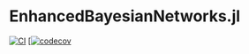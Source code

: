 # EnhancedBayesianNetworks.jl


[![CI](https://github.com/andreaperin/EnhancedBayesianNetworks.jl/actions/workflows/ci.yml/badge.svg)](https://github.com/andreaperin/EnhancedBayesianNetworks.jl/actions/workflows/ci.yml) [[![codecov](https://codecov.io/github/andreaperin/EnhancedBayesianNetworks.jl/graph/badge.svg?token=3DBI5RIEMX)](https://codecov.io/github/andreaperin/EnhancedBayesianNetworks.jl)